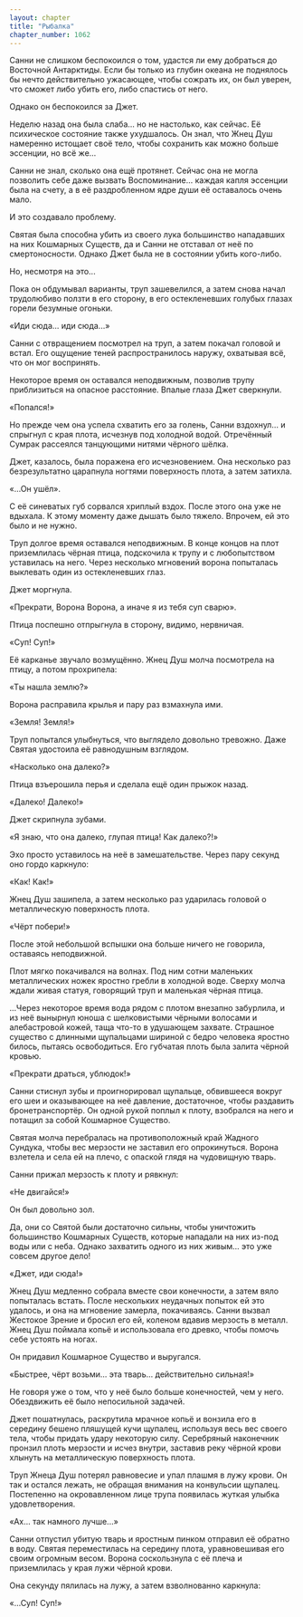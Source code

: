 ```yaml
---
layout: chapter
title: "Рыбалка"
chapter_number: 1062
---
```


Санни не слишком беспокоился о том, удастся ли ему добраться до Восточной Антарктиды. Если бы только из глубин океана не поднялось бы нечто действительно ужасающее, чтобы сожрать их, он был уверен, что сможет либо убить его, либо спастись от него.

Однако он беспокоился за Джет.

Неделю назад она была слаба... но не настолько, как сейчас. Её психическое состояние также ухудшалось. Он знал, что Жнец Душ намеренно истощает своё тело, чтобы сохранить как можно больше эссенции, но всё же...

Санни не знал, сколько она ещё протянет. Сейчас она не могла позволить себе даже вызвать Воспоминание... каждая капля эссенции была на счету, а в её раздробленном ядре души её оставалось очень мало.

И это создавало проблему.

Святая была способна убить из своего лука большинство нападавших на них Кошмарных Существ, да и Санни не отставал от неё по смертоносности. Однако Джет была не в состоянии убить кого-либо.

Но, несмотря на это...

Пока он обдумывал варианты, труп зашевелился, а затем снова начал трудолюбиво ползти в его сторону, в его остекленевших голубых глазах горели безумные огоньки.

«Иди сюда... иди сюда...»

Санни с отвращением посмотрел на труп, а затем покачал головой и встал. Его ощущение теней распространилось наружу, охватывая всё, что он мог воспринять.

Некоторое время он оставался неподвижным, позволив трупу приблизиться на опасное расстояние. Впалые глаза Джет сверкнули.

«Попался!»

Но прежде чем она успела схватить его за голень, Санни вздохнул... и спрыгнул с края плота, исчезнув под холодной водой. Отречённый Сумрак рассеялся танцующими нитями чёрного шёлка.

Джет, казалось, была поражена его исчезновением. Она несколько раз безрезультатно царапнула ногтями поверхность плота, а затем затихла.

«...Он ушёл».

С её синеватых губ сорвался хриплый вздох. После этого она уже не вдыхала. К этому моменту даже дышать было тяжело. Впрочем, ей это было и не нужно.

Труп долгое время оставался неподвижным. В конце концов на плот приземлилась чёрная птица, подскочила к трупу и с любопытством уставилась на него. Через несколько мгновений ворона попыталась выклевать один из остекленевших глаз.

Джет моргнула.

«Прекрати, Ворона Ворона, а иначе я из тебя суп сварю».

Птица поспешно отпрыгнула в сторону, видимо, нервничая.

«Суп! Суп!»

Её карканье звучало возмущённо. Жнец Душ молча посмотрела на птицу, а потом прохрипела:

«Ты нашла землю?»

Ворона расправила крылья и пару раз взмахнула ими.

«Земля! Земля!»

Труп попытался улыбнуться, что выглядело довольно тревожно. Даже Святая удостоила её равнодушным взглядом.

«Насколько она далеко?»

Птица взъерошила перья и сделала ещё один прыжок назад.

«Далеко! Далеко!»

Джет скрипнула зубами.

«Я знаю, что она далеко, глупая птица! Как далеко?!»

Эхо просто уставилось на неё в замешательстве. Через пару секунд оно гордо каркнуло:

«Как! Как!»

Жнец Душ зашипела, а затем несколько раз ударилась головой о металлическую поверхность плота.

«Чёрт побери!»

После этой небольшой вспышки она больше ничего не говорила, оставаясь неподвижной.

Плот мягко покачивался на волнах. Под ним сотни маленьких металлических ножек яростно гребли в холодной воде. Сверху молча ждали живая статуя, говорящий труп и маленькая чёрная птица.

...Через некоторое время вода рядом с плотом внезапно забурлила, и из неё вынырнул юноша с шелковистыми чёрными волосами и алебастровой кожей, таща что-то в удушающем захвате. Страшное существо с длинными щупальцами шириной с бедро человека яростно билось, пытаясь освободиться. Его губчатая плоть была залита чёрной кровью.

«Прекрати драться, ублюдок!»

Санни стиснул зубы и проигнорировал щупальце, обвившееся вокруг его шеи и оказывающее на неё давление, достаточное, чтобы раздавить бронетранспортёр. Он одной рукой поплыл к плоту, взобрался на него и потащил за собой Кошмарное Существо.

Святая молча перебралась на противоположный край Жадного Сундука, чтобы вес мерзости не заставил его опрокинуться. Ворона взлетела и села ей на плечо, с опаской глядя на чудовищную тварь.

Санни прижал мерзость к плоту и рявкнул:

«Не двигайся!»

Он был довольно зол.

Да, они со Святой были достаточно сильны, чтобы уничтожить большинство Кошмарных Существ, которые нападали на них из-под воды или с неба. Однако захватить одного из них живым... это уже совсем другое дело!

«Джет, иди сюда!»

Жнец Душ медленно собрала вместе свои конечности, а затем вяло попыталась встать. После нескольких неудачных попыток ей это удалось, и она на мгновение замерла, покачиваясь. Санни вызвал Жестокое Зрение и бросил его ей, коленом вдавив мерзость в металл. Жнец Душ поймала копьё и использовала его древко, чтобы помочь себе устоять на ногах.

Он придавил Кошмарное Существо и выругался.

«Быстрее, чёрт возьми... эта тварь... действительно сильная!»

Не говоря уже о том, что у неё было больше конечностей, чем у него. Обездвижить её было непосильной задачей.

Джет пошатнулась, раскрутила мрачное копьё и вонзила его в середину бешено пляшущей кучи щупалец, используя весь вес своего тела, чтобы придать удару некоторую силу. Серебряный наконечник пронзил плоть мерзости и исчез внутри, заставив реку чёрной крови хлынуть на металлическую поверхность плота.

Труп Жнеца Душ потерял равновесие и упал плашмя в лужу крови. Он так и остался лежать, не обращая внимания на конвульсии щупалец. Постепенно на окровавленном лице трупа появилась жуткая улыбка удовлетворения.

«Ах... так намного лучше...»

Санни отпустил убитую тварь и яростным пинком отправил её обратно в воду. Святая переместилась на середину плота, уравновешивая его своим огромным весом. Ворона соскользнула с её плеча и приземлилась у края лужи чёрной крови.

Она секунду пялилась на лужу, а затем взволнованно каркнула:

«...Суп! Суп!»